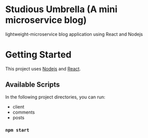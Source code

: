 # Studious Umbrella (A mini microservice blog)

lightweight-microservice blog application using React and Nodejs


# Getting Started

This project uses [Nodejs](https://nodejs.org/en/docs) and [React](https://react.dev/learn).

## Available Scripts

In the following project directories, you can run:

* client
* comments
* posts

### `npm start`